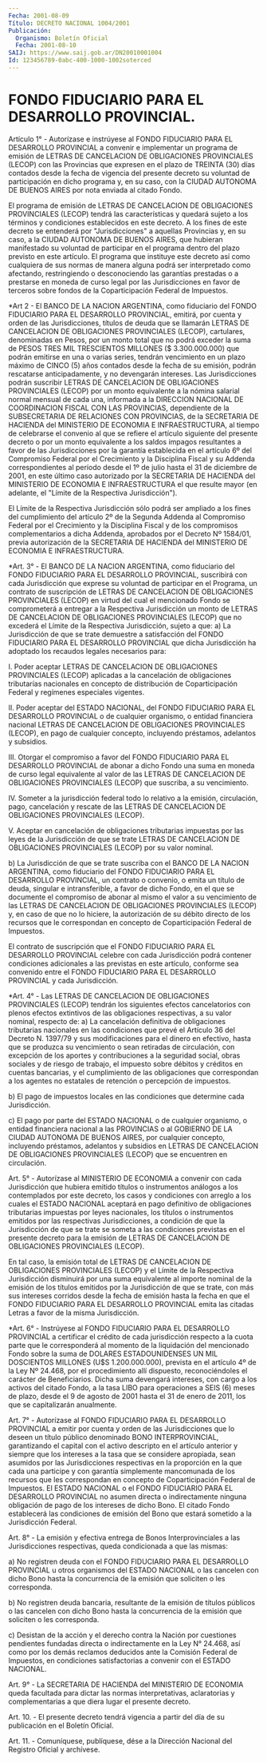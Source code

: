 ```yaml
---
Fecha: 2001-08-09
Título: DECRETO NACIONAL 1004/2001
Publicación:
  Organismo: Boletín Oficial
  Fecha: 2001-08-10
SAIJ: https://www.saij.gob.ar/DN20010001004
Id: 123456789-0abc-400-1000-1002soterced
---
```

# FONDO FIDUCIARIO PARA EL DESARROLLO PROVINCIAL.

<a id="1"></a>
Artículo 1° - Autorízase e instrúyese al FONDO FIDUCIARIO  PARA  EL DESARROLLO  PROVINCIAL  a  convenir  e  implementar  un programa de emisión  de  LETRAS  DE  CANCELACION  DE  OBLIGACIONES PROVINCIALES (LECOP) con las Provincias que expresen en el plazo de TREINTA (30) días contados desde la fecha de vigencia del  presente  decreto  su voluntad  de  participación en dicho programa y, en su caso, con la CIUDAD AUTONOMA  DE  BUENOS AIRES por nota enviada al citado Fondo.

El programa de emisión  de  LETRAS  DE  CANCELACION DE OBLIGACIONES PROVINCIALES (LECOP) tendrá las características  y quedará sujeto a los  términos  y  condiciones establecidos en este decreto.  A  los fines de este decreto  se entenderá por "Jurisdicciones" a aquellas Provincias y, en su caso, a la CIUDAD AUTONOMA DE BUENOS AIRES, que hubieran manifestado su  voluntad  de  participar  en  el  programa dentro  del  plazo  previsto  en  este  artículo.  El  programa que instituye este decreto así como cualquiera de sus normas  de manera alguna  podrá  ser  interpretado  como  afectando, restringiendo  o desconociendo las garantías prestadas o a  prestarse  en  moneda de curso  legal  por  las  Jurisdicciones  en  favor de terceros sobre fondos de la Coparticipación Federal de Impuestos.

<a id="2"></a>
*Art 2 -   El BANCO DE LA NACION ARGENTINA, como fiduciario del FONDO FIDUCIARIO PARA EL DESARROLLO PROVINCIAL, emitirá, por cuenta y orden de las Jurisdicciones, títulos de deuda que se llamarán LETRAS DE CANCELACION DE OBLIGACIONES PROVINCIALES (LECOP), cartulares, denominadas en Pesos, por un monto total que no podrá exceder la suma de PESOS TRES MIL TRESCIENTOS MILLONES ($ 3.300.000.000) que podrán emitirse en una o varias series, tendrán vencimiento en un plazo máximo de CINCO (5) años contados desde la fecha de su emisión, podrán rescatarse anticipadamente, y no devengarán intereses. Las Jurisdicciones podrán suscribir LETRAS DE CANCELACION DE OBLIGACIONES PROVINCIALES (LECOP) por un monto equivalente a la nómina salarial normal mensual de cada una, informada a la DIRECCION NACIONAL DE COORDINACION FISCAL CON LAS PROVINCIAS, dependiente de la SUBSECRETARIA DE RELACIONES CON PROVINCIAS, de la SECRETARIA DE HACIENDA del MINISTERIO DE ECONOMIA E INFRAESTRUCTURA, al tiempo de celebrarse el convenio al que se refiere el artículo siguiente del presente decreto o por un monto equivalente a los saldos impagos resultantes a favor de las Jurisdicciones por la garantía establecida en el artículo 6º del  Compromiso Federal por el Crecimiento y la Disciplina Fiscal y su Addenda  correspondientes al período desde el 1º de julio hasta el 31 de diciembre de 2001, en este último caso autorizado por la SECRETARIA DE HACIENDA del MINISTERIO DE ECONOMIA E INFRAESTRUCTURA el que resulte mayor (en adelante, el "Límite de la Respectiva Jurisdicción").

El Límite de la Respectiva Jurisdicción sólo podrá ser ampliado a los fines del cumplimiento del artículo 2º de la Segunda Addenda al Compromiso Federal por el Crecimiento y la Disciplina Fiscal y de los compromisos complementarios a dicha Addenda, aprobados por el Decreto Nº 1584/01, previa autorización de la SECRETARIA DE HACIENDA del MINISTERIO DE ECONOMIA E INFRAESTRUCTURA.

<a id="3"></a>
*Art. 3° - El BANCO DE LA NACION ARGENTINA,  como  fiduciario  del FONDO FIDUCIARIO PARA EL DESARROLLO PROVINCIAL, suscribirá con cada Jurisdicción que exprese su voluntad de participar en el Programa, un contrato de suscripción de LETRAS DE CANCELACION DE OBLIGACIONES PROVINCIALES (LECOP) en virtud  del  cual  el  mencionado Fondo se comprometerá a entregar a la Respectiva Jurisdicción  un  monto de  LETRAS  DE CANCELACION DE OBLIGACIONES PROVINCIALES (LECOP) que no excederá el Límite  de  la  Respectiva Jurisdicción,  sujeto a que:  a) La Jurisdicción de que se trate  demuestre a  satisfacción  del FONDO FIDUCIARIO PARA EL DESARROLLO PROVINCIAL que dicha Jurisdicción ha adoptado  los  recaudos  legales  necesarios para:

I. Poder aceptar LETRAS DE CANCELACION DE OBLIGACIONES PROVINCIALES (LECOP)  aplicadas  a  la  cancelación  de  obligaciones tributarías nacionales en concepto de  distribución de Coparticipación Federal y regímenes especiales vigentes.

II. Poder aceptar del ESTADO NACIONAL, del FONDO FIDUCIARIO PARA EL DESARROLLO  PROVINCIAL    o   de  cualquier  organismo,  o  entidad financiera  nacional  LETRAS  DE    CANCELACION    DE  OBLIGACIONES PROVINCIALES  (LECOP),  en  pago de cualquier concepto,  incluyendo préstamos, adelantos y subsidios.

III. Otorgar el compromiso a  favor  del  FONDO  FIDUCIARIO PARA EL DESARROLLO PROVINCIAL de abonar a dicho Fondo una suma en moneda de curso  legal equivalente al valor de las LETRAS DE  CANCELACION  DE OBLIGACIONES  PROVINCIALES  (LECOP)  que suscriba, a su vencimiento.

IV.  Someter  a  la jurisdicción federal  todo  lo  relativo  a  la emisión, circulación,  pago, cancelación y rescate de las LETRAS DE  CANCELACION DE OBLIGACIONES PROVINCIALES (LECOP).

V. Aceptar en cancelación de obligaciones tributarias impuestas por las leyes de la Jurisdicción  de que se trate LETRAS DE CANCELACION DE  OBLIGACIONES  PROVINCIALES  (LECOP)    por   su  valor  nominal.

b)  La  Jurisdicción de que se trate suscriba con el  BANCO  DE  LA NACION ARGENTINA,  como  fiduciario  del  FONDO  FIDUCIARIO PARA EL DESARROLLO PROVINCIAL, un contrato o convenio, o emita un título de deuda, singular e intransferible, a favor de dicho Fondo, en el que se  documente  el  compromiso  de  abonar  al mismo el valor  a  su vencimiento de las LETRAS DE CANCELACION DE OBLIGACIONES PROVINCIALES (LECOP) y, en caso de que no lo hiciere, la autorización de su débito directo de los recursos que le correspondan en concepto de Coparticipación  Federal  de  Impuestos.

El  contrato  de  suscripción  que  el  FONDO  FIDUCIARIO  PARA  EL DESARROLLO  PROVINCIAL celebre con cada Jurisdicción podrá contener condiciones adicionales  a las previstas en este artículo, conforme sea  convenido  entre  el  FONDO   FIDUCIARIO  PARA  EL  DESARROLLO PROVINCIAL y cada Jurisdicción.

<a id="4"></a>
*Art. 4° - Las LETRAS DE  CANCELACION  DE OBLIGACIONES PROVINCIALES (LECOP)  tendrán  los siguientes efectos cancelatorios  con  plenos efectos extintivos  de  las  obligaciones  respectivas, a  su  valor nominal,  respecto  de:  a) La cancelación definitiva de obligaciones tributarias nacionales en las condiciones  que prevé el Artículo 36 del Decreto N. 1397/79  y  sus  modificaciones  para  el  dinero en  efectivo, hasta que se produzca  su  vencimiento  o  sean  retiradas  de  circulación, con  excepción de  los  aportes  y  contribuciones a la seguridad social, obras sociales y de riesgo de trabajo, el  impuesto sobre débitos y créditos en cuentas bancarias, y el cumplimiento de las obligaciones que correspondan a los agentes no estatales de retención o percepción de impuestos.

b)  El pago de impuestos locales en las condiciones  que  determine cada Jurisdicción.

c) El  pago por parte del ESTADO NACIONAL o de cualquier organismo, o entidad  financiera nacional a las PROVINCIAS o al GOBIERNO DE LA CIUDAD AUTONOMA DE BUENOS AIRES, por cualquier concepto, incluyendo préstamos, adelantos  y  subsidios  en  LETRAS  DE  CANCELACION  DE OBLIGACIONES PROVINCIALES (LECOP) que se encuentren en circulación.

<a id="5"></a>
Art. 5° - Autorízase al MINISTERIO DE ECONOMIA a convenir con cada Jurisdicción que hubiera emitido títulos o instrumentos análogos a los contemplados por este decreto,  los  casos  y  condiciones con arreglo  a  los  cuales  el  ESTADO  NACIONAL  aceptará  en   pago definitivo    de  obligaciones  tributarias  impuestas  por  leyes nacionales, los títulos o instrumentos emitidos por las respectivas Jurisdicciones, a condición  de  que la Jurisdicción de que se trate se someta a las condiciones previstas  en el presente decreto para    la  emisión  de  LETRAS  DE  CANCELACION  DE  OBLIGACIONES PROVINCIALES (LECOP).

En  tal  caso,  la  emisión  total  de  LETRAS  DE  CANCELACION  DE OBLIGACIONES  PROVINCIALES  (LECOP)  y  el Límite de la Respectiva Jurisdicción disminuirá por una suma equivalente al importe nominal de la emisión de los títulos emitidos por la Jurisdicción de que se trate, con más sus intereses corridos desde  la  fecha  de  emisión hasta  la  fecha  en  que  el  FONDO FIDUCIARIO PARA EL DESARROLLO PROVINCIAL emita las citadas Letras  a  favor  de  la  misma Jurisdicción.

<a id="6"></a>
*Art.  6°  -  Instrúyese al FONDO FIDUCIARIO PARA EL DESARROLLO PROVINCIAL a certificar el crédito de cada jurisdicción respecto a la cuota parte que le corresponderá al momento de la liquidación del mencionado Fondo sobre la suma de DOLARES ESTADOUNIDENSES UN MIL DOSCIENTOS MILLONES (U$S 1.200.000.000), prevista en el artículo 4º de la Ley Nº 24.468, por el procedimiento allí dispuesto, reconociéndoles el carácter de Beneficiarios. Dicha suma devengará intereses, con cargo a los activos del citado Fondo, a la tasa LIBO para operaciones a SEIS (6) meses de plazo, desde el 9 de agosto de 2001 hasta el 31 de enero de 2011, los que se capitalizarán anualmente.

<a id="7"></a>
Art.  7°  - Autorízase  al  FONDO  FIDUCIARIO  PARA  EL  DESARROLLO PROVINCIAL a emitir por cuenta y orden de las Jurisdicciones que lo deseen  un  título    público    denominado  BONO  INTERPROVINCIAL, garantizando  el capital con el activo  descripto  en  el  artículo anterior y siempre  que  los  intereses  a la tasa que se considere apropiada, sean asumidos por las Jurisdicciones  respectivas  en la proporción  en la que cada una participe y con garantía simplemente mancomunada de  los  recursos  que  les correspondan en concepto de Coparticipación Federal de Impuestos. El ESTADO NACIONAL o el FONDO FIDUCIARIO  PARA  EL  DESARROLLO PROVINCIAL  no  asumen  directa  o indirectamente ninguna obligación de pago de los intereses de dicho Bono. El citado Fondo establecerá  las  condiciones  de emisión del Bono que estará sometido a la Jurisdicción Federal.

<a id="8"></a>
Art.  8° - La emisión y efectiva entrega de Bonos Interprovinciales a las Jurisdicciones  respectivas,  queda  condicionada  a  que las mismas:

a)  No  registren  deuda  con  el FONDO FIDUCIARIO PARA EL DESARROLLO PROVINCIAL u otros organismos  del ESTADO NACIONAL o las cancelen con dicho Bono hasta la concurrencia  de  la  emisión  que soliciten o les corresponda.

b) No registren deuda bancaria, resultante de la emisión de títulos públicos  o las cancelen con dicho Bono hasta la concurrencia de la emisión que soliciten o les corresponda.

c) Desistan  de  la  acción  y  el  derecho  contra  la  Nación por cuestiones pendientes fundadas directa o indirectamente en  la  Ley N°  24.468,  así  como  por  los  demás  reclamos deducidos ante la Comisión  Federal  de  Impuestos, en condiciones  satisfactorias  a convenir con el ESTADO NACIONAL.

<a id="9"></a>
Art. 9° - La SECRETARIA  DE  HACIENDA  del  MINISTERIO  DE ECONOMIA queda facultada para dictar las normas interpretativas, aclaratorias  y  complementarias  a  que  diera  lugar  el presente decreto.

<a id="10"></a>
Art. 10. - El presente decreto tendrá vigencia a partir del  día de su publicación en el Boletín Oficial.

<a id="11"></a>
Art. 11. - Comuníquese, publíquese, dése a la  Dirección  Nacional del Registro Oficial y archívese.